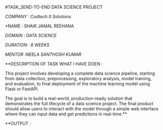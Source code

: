 #TASK_3END-TO-END DATA SCIENCE PROJECT

*COMPANY : Codtech It Solutions*

*NAME : SHAIK JAMAL REEHANA

*DOMAIN : DATA SCIENCE*

*DURATION : 8 WEEKS*

*MENTOR :NEELA SANTHOSH KUMAR*

**DESCRIPTION OF TASK WHAT I HAVE DOEN :

This project involves developing a complete data science pipeline, starting from data collection, preprocessing, exploratory analysis, model training, and evaluation, to final deployment of the machine learning model using Flask or FastAPI.

The goal is to build a real-world, production-ready solution that demonstrates the full lifecycle of a data science project. The final product should allow users to interact with the model through a simple web interface where they can input data and get predictions in real-time.**

**OUTPUT :

